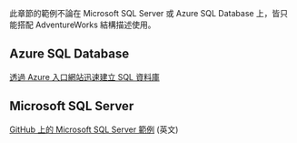  此章節的範例不論在 Microsoft SQL Server 或 Azure SQL Database 上，皆只能搭配 AdventureWorks 結構描述使用。  
 
 ## <a name="azure-sql-database"></a>Azure SQL Database
 [透過 Azure 入口網站迅速建立 SQL 資料庫](https://azure.microsoft.com/documentation/articles/sql-database-get-started/)
 
 ## <a name="microsoft-sql-server"></a>Microsoft SQL Server 
 [GitHub 上的 Microsoft SQL Server 範例](https://github.com/Microsoft/sql-server-samples/releases/tag/adventureworks) \(英文\)
